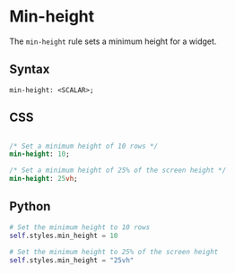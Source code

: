 # Min-height

The `min-height` rule sets a minimum height for a widget.

## Syntax

```
min-height: <SCALAR>;
```

## CSS

```sass

/* Set a minimum height of 10 rows */
min-height: 10;

/* Set a minimum height of 25% of the screen height */
min-height: 25vh;
```

## Python

```python
# Set the minimum height to 10 rows
self.styles.min_height = 10

# Set the minimum height to 25% of the screen height
self.styles.min_height = "25vh"

```
